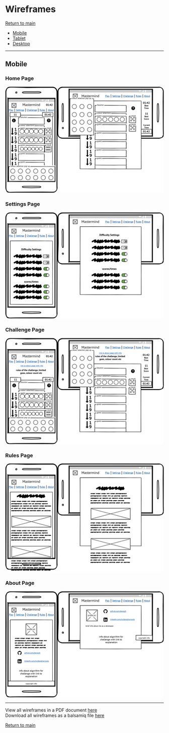 # Wireframes

[Return to main](../README.md)

- [Mobile](#Mobile)
- [Tablet](#Tablet)
- [Desktop](#Desktop)

***

## Mobile

### Home Page

![Home Page Wireframe](./images/mobile-game.png)

### Settings Page

![Settings Page Wireframe](./images/mob-settings.png)

### Challenge Page

![Challenge Page Wireframe](./images/mob-challenge.png)

### Rules Page

![Rules Page Wireframe](./images/mob-rules.png)

### About Page

![About Page Wireframe](./images/mob-about.png)
***

View all wireframes in a PDF document [here](./pdf/mastermind.pdf)  
Download all wireframes as a balsamiq file [here](./mastermind.bmpr)

[Return to main](../README.md)
